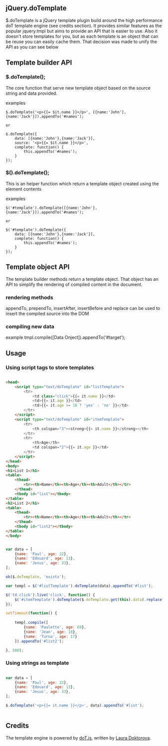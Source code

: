 ## jQuery.doTemplate

$.doTemplate is a jQuery template plugin build around the high performance doT template engine (see credits section). It provides similar features as the popular jquery.tmpl but aims
to provide an API that is easier to use. Also it doesn't store templates for you, but as each template is an object that can be reuse you can easily cache them. That decision was made
to unify the API as you can see below

## Template builder API

### $.doTemplate();

The core function that serve new template object based on the source string and data provided.

examples

    $.doTemplate('<p>{{= $it.name }}</p>', [{name:'John'},{name:'Jack'}]).appendTo('#names');

    or

    $.doTemplate({
        data: [{name:'John'},{name:'Jack'}],
        source: '<p>{{= $it.name }}</p>',
        complete: function() {
            this.appendTo('#names');
        }
    });


### $().doTemplate();

This is an helper function which return a template object created using the element contents

examples

    $('#template').doTemplate([{name:'John'},{name:'Jack'}]).appendTo('#names');

    or

    $('#template').doTemplate({
        data: [{name:'John'},{name:'Jack'}],
        complete: function() {
            this.appendTo('#names');
        }
    });

## Template object API

The template builder methods return a template object. That object has an API to simplify the rendering of compiled
content in the document.

### rendering methods

appendTo, prependTo, insertAfter, insertBefore and replace can be used to insert the compiled source into the DOM

### compiling new data

example tmpl.compile([Data Onject]).appendTo('#target');

## Usage

### Using script tags to store templates

```html

<head>
    <script type="text/doTemplate" id="listTemplate">
        <tr>
            <td class="click">{{= it.name }}</td>
            <td>{{= it.age }}</td>
            <td>{{= it.age >= 18 ? 'yes' : 'no' }}</td>
        </tr>
    </script>
    <script type="text/doTemplate" id="itemTemplate">
        <tr>
            <th colspan="3"><strong>{{= it.name }}</strong></th>
        </tr>
        <tr>
            <th>Age</th>
            <td colspan="2">{{= it.age }}</td>
        </tr>
    </script>
</head>
<body>
<h1>List 1</h1>
<table>
    <thead>
        <tr><th>Name</th><th>Age</th><th>Adult</th></tr>
    </thead>
    <tbody id="list"></tbody>
</table>
<h2>List 2</h1>
<table>
    <thead>
        <tr><th>Name</th><th>Age</th><th>Adult</th></tr>
    </thead>
    <tbody id="list2"></tbody>
</table>
</body>
```

```javascript

var data = [
    {name: 'Paul', age: 22},
    {name: 'Edouard', age: 13},
    {name: 'Jesus', age: 33},
];

ok($.doTemplate, 'exists');

var templ = $('#listTemplate').doTemplate(data).appendTo('#list');

$('td.click').live('click', function() {
    $('#itemTemplate').doTemplate($.doTemplate.get(this).data).replace($(this).parent());
});

setTimeout(function() {
        
    templ.compile([
        {name: 'Paulette', age: 69},
        {name: 'Jean', age: 18},
        {name: 'Turna', age: 17}
    ]).appendTo('#list2');

}, 500);

```

### Using strings as template

```javascript

var data = [
    {name: 'Paul', age: 22},
    {name: 'Edouard', age: 13},
    {name: 'Jesus', age: 33},
];

$.doTemplate('<p>{{= it.name }}</p>', data).appendTo('#list');
	
```


## Credits

The template engine is powered by [doT.js](http://olado.github.com/doT/), written by [Laura Doktorova](https://github.com/olado).
